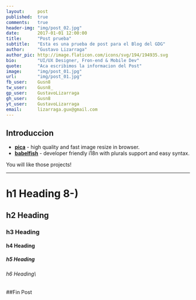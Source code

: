 ```yaml
---
layout:     post
published:  true
comments:   true
header-img: "img/post_02.jpg"
date:       2017-01-01 12:00:00
title:      "Post prueba"
subtitle:   "Esta es una prueba de post para el Blog del GDG"
author:     "Gustavo Lizarraga"
author_pic: http://image.flaticon.com/icons/svg/194/194935.svg
bio:        "UI/UX Designer, Fron-end & Mobile Dev"
quote:      "Aca escribimos la informacion del Post"
image:      "img/post_01.jpg"
url:        "img/post_01.jpg"
fb_user:    Gusn8
tw_user:    Gusn8_
gp_user:    GustavoLizarraga
gh_user:    Gusn8
yt_user:    GustavoLizarraga
email:      lizarraga.gux@gmail.com
---
```


 Introduccion
---
- __[pica](https://nodeca.github.io/pica/demo/)__ - high quality and fast image
  resize in browser.
- __[babelfish](https://github.com/nodeca/babelfish/)__ - developer friendly
  i18n with plurals support and easy syntax.

You will like those projects!

---

# h1 Heading 8-)
## h2 Heading
### h3 Heading
#### h4 Heading
##### h5 Heading
###### h6 Heading\


##Fin Post